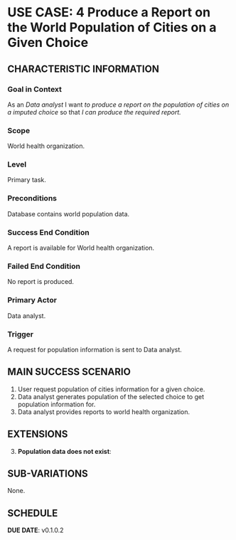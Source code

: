 # USE CASE: 4 Produce a Report on the World Population of Cities on a Given Choice

## CHARACTERISTIC INFORMATION

### Goal in Context

As an *Data analyst* I want *to produce a report on the population of cities on a imputed choice* so that *I can produce the required report.*

### Scope

World health organization.

### Level

Primary task.

### Preconditions

Database contains world population data.

### Success End Condition

A report is available for World health organization.

### Failed End Condition

No report is produced.

### Primary Actor

Data analyst.

### Trigger

A request for population information is sent to Data analyst.

## MAIN SUCCESS SCENARIO

1. User request population of cities information for a given choice.
2. Data analyst generates population of the selected choice to get population information for.
3. Data analyst provides reports to world health organization.

## EXTENSIONS

3. **Population data does not exist**:
    

## SUB-VARIATIONS

None.

## SCHEDULE

**DUE DATE**: v0.1.0.2